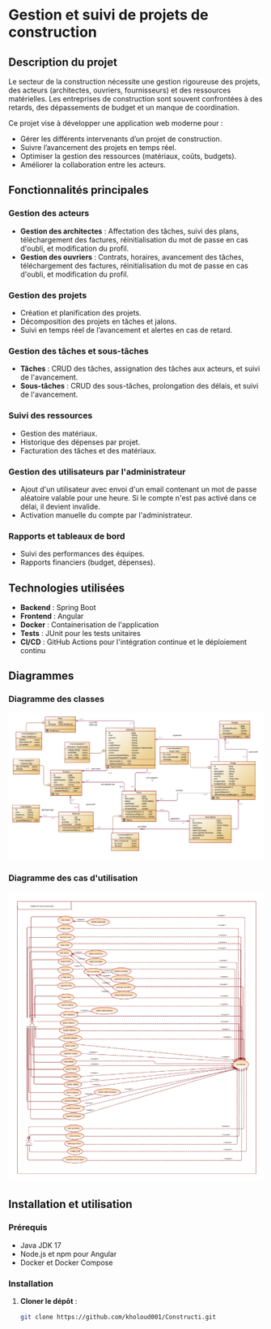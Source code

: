 # Gestion et suivi de projets de construction

## Description du projet

Le secteur de la construction nécessite une gestion rigoureuse des projets, des acteurs (architectes, ouvriers, fournisseurs) et des ressources matérielles. Les entreprises de construction sont souvent confrontées à des retards, des dépassements de budget et un manque de coordination.

Ce projet vise à développer une application web moderne pour :

- Gérer les différents intervenants d’un projet de construction.
- Suivre l’avancement des projets en temps réel.
- Optimiser la gestion des ressources (matériaux, coûts, budgets).
- Améliorer la collaboration  entre les acteurs.

## Fonctionnalités principales

### Gestion des acteurs
- **Gestion des architectes** : Affectation des tâches, suivi des plans, téléchargement des factures, réinitialisation du mot de passe en cas d'oubli, et modification du profil.
- **Gestion des ouvriers** : Contrats, horaires, avancement des tâches, téléchargement des factures, réinitialisation du mot de passe en cas d'oubli, et modification du profil.

### Gestion des projets
- Création et planification des projets.
- Décomposition des projets en tâches et jalons.
- Suivi en temps réel de l’avancement et alertes en cas de retard.

### Gestion des tâches et sous-tâches
- **Tâches** : CRUD des tâches, assignation des tâches aux acteurs, et suivi de l'avancement.
- **Sous-tâches** : CRUD des sous-tâches, prolongation des délais, et suivi de l'avancement.

### Suivi des ressources
- Gestion des matériaux.
- Historique des dépenses par projet.
- Facturation des tâches et des matériaux.

### Gestion des utilisateurs par l'administrateur
- Ajout d'un utilisateur avec envoi d'un email contenant un mot de passe aléatoire valable pour une heure. Si le compte n'est pas activé dans ce délai, il devient invalide.
- Activation manuelle du compte par l'administrateur.

### Rapports et tableaux de bord
- Suivi des performances des équipes.
- Rapports financiers (budget, dépenses).

## Technologies utilisées

- **Backend** : Spring Boot
- **Frontend** : Angular
- **Docker** : Containerisation de l'application
- **Tests** : JUnit pour les tests unitaires
- **CI/CD** : GitHub Actions pour l'intégration continue et le déploiement continu

## Diagrammes

### Diagramme des classes
![Diagramme des classes](classDiagram.png)

### Diagramme des cas d'utilisation
![Diagramme des cas d'utilisation](useCase.png)

## Installation et utilisation

### Prérequis

- Java JDK 17
- Node.js et npm pour Angular
- Docker et Docker Compose

### Installation

1. **Cloner le dépôt** :
   ```bash
   git clone https://github.com/kholoud001/Constructi.git